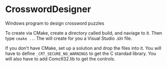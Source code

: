 # CrosswordDesigner
Windows program to design crossword puzzles

To create via CMake, create a directory called build, and naviage to it.
Then type `cmake ..`. The will create for you a Visual Studio .sln
file.

If you don't have CMake, set up a solution and drop the files into it.
You will have to define `_CRT_SECURE_NO_WARNINGS` to get the C standad
library. You will also have to add Comctl32.lib to get the controls.




